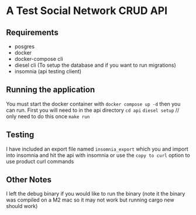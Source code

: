 # A Test Social Network CRUD API 

## Requirements
 - posgres 
 - docker 
 - docker-compose cli 
 - diesel cli (To setup the database and if you want to run migrations)
 - insomnia (api testing client)

## Running the application 

You must start the docker container with
`docker compose up -d`
then you can run. First you will need to in the api directory
`cd api`
`diesel setup` // only need to do this once 
`make run`

## Testing 
I have included an export file named `insomnia_export` which you and import into 
insomnia and hit the api with insomnia or use the `copy to curl` option to use product curl commands

## Other Notes 
I left the debug binary if you would like to run the binary (note it the binary was compiled on a M2 mac so it may not work but running cargo new should work)
